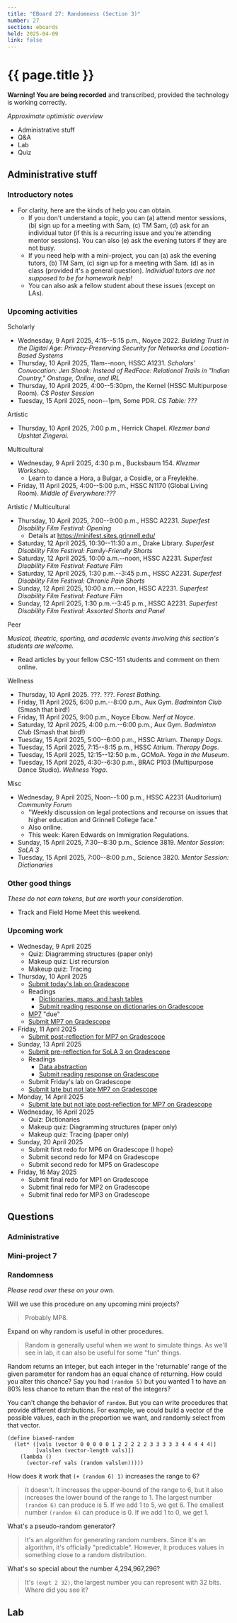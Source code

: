 ```yaml
---
title: "EBoard 27: Randomness (Section 3)"
number: 27
section: eboards
held: 2025-04-09
link: false
---
```

# {{ page.title }}

**Warning! You are being recorded** and transcribed, provided the technology
is working correctly.

_Approximate optimistic overview_

* Administrative stuff 
* Q&A
* Lab
* Quiz

Administrative stuff
--------------------

### Introductory notes

* For clarity, here are the kinds of help you can obtain.
    * If you don't understand a topic, you can (a) attend mentor sessions,
      (b) sign up for a meeting with Sam, (c) TM Sam, (d) ask for an
      individual tutor (if this is a recurring issue and you're attending
      mentor sessions). You can also (e) ask the evening tutors if they are
      not busy. 
    * If you need help with a mini-project, you can (a) ask the evening
      tutors, (b) TM Sam, (c) sign up for a meeting with Sam. (d) as
      in class (provided it's a general question). _Individual tutors are
      not supposed to be for homework help!_
    * You can also ask a fellow student about these issues (except on
      LAs).

### Upcoming activities

Scholarly

* Wednesday, 9 April 2025, 4:15--5:15 p.m., Noyce 2022.
  _Building Trust in the Digital Age: Privacy-Preserving Security 
   for Networks and Location-Based Systems_
* Thursday, 10 April 2025, 11am--noon, HSSC A1231.
  _Scholars' Convocation: Jen Shook: Instead of RedFace: Relational Trails in "Indian Country," Onstage, Online, and IRL_
* Thursday, 10 April 2025, 4:00--5:30pm, the Kernel (HSSC Multipurpose Room).
  _CS Poster Session_
* Tuesday, 15 April 2025, noon--1pm, Some PDR.
  _CS Table: ???_

Artistic

* Thursday, 10 April 2025, 7:00 p.m., Herrick Chapel.
  _Klezmer band Upshtat Zingerai._

Multicultural

* Wednesday, 9 April 2025, 4:30 p.m., Bucksbaum 154.
  _Klezmer Workshop_. 
    * Learn to dance a Hora, a Bulgar, a Cosidle, or a Freylekhe.
* Friday, 11 April 2025, 4:00--5:00 p.m., HSSC N1170 (Global Living Room).
  _Middle of Everywhere:???_

Artistic / Multicultural

* Thursday, 10 April 2025, 7:00--9:00 p.m., HSSC A2231.
  _Superfest Disability Film Festival: Opening_
     * Details at <https://minifest.sites.grinnell.edu/>
* Saturday, 12 April 2025, 10:30--11:30 a.m., Drake Library.
  _Superfest Disability Film Festival: Family-Friendly Shorts_
* Saturday, 12 April 2025, 10:00 a.m.--noon, HSSC A2231.
  _Superfest Disability Film Festival: Feature Film_
* Saturday, 12 April 2025, 1:30 p.m.--3:45 p.m., HSSC A2231.
  _Superfest Disability Film Festival: Chronic Pain Shorts_
* Sunday, 12 April 2025, 10:00 a.m.--noon, HSSC A2231.
  _Superfest Disability Film Festival: Feature Film_
* Sunday, 12 April 2025, 1:30 p.m.--3:45 p.m., HSSC A2231.
  _Superfest Disability Film Festival: Assorted Shorts and Panel_ 

Peer

_Musical, theatric, sporting, and academic events involving this section's
students are welcome._

* Read articles by your fellow CSC-151 students and comment on them online.

Wellness

* Thursday, 10 April 2025. ???. ???.
  _Forest Bathing._
* Friday, 11 April 2025, 6:00 p.m.--8:00 p.m., Aux Gym.
  _Badminton Club_ (Smash that bird!)
* Friday, 11 April 2025, 9:00 p.m., Noyce Elbow.
  _Nerf at Noyce_.
* Saturday, 12 April 2025, 4:00 p.m.--6:00 p.m., Aux Gym.
  _Badminton Club_ (Smash that bird!)
* Tuesday, 15 April 2025, 5:00--6:00 p.m., HSSC Atrium.
  _Therapy Dogs_.
* Tuesday, 15 April 2025, 7:15--8:15 p.m., HSSC Atrium.
  _Therapy Dogs_.
* Tuesday, 15 April 2025, 12:15--12:50 p.m., GCMoA.
  _Yoga in the Museum_.
* Tuesday, 15 April 2025, 4:30--6:30 p.m., 
  BRAC P103 (Multipurpose Dance Studio).
  _Wellness Yoga_.

Misc

* Wednesday, 9 April 2025, Noon--1:00 p.m., HSSC A2231 (Auditorium)
  _Community Forum_
    * "Weekly discussion on legal protections and recourse on issues 
      that higher education and Grinnell College face."
    * Also online.
    * This week: Karen Edwards on Immigration Regulations.
* Sunday, 15 April 2025, 7:30--8:30 p.m., Science 3819. 
  _Mentor Session: SoLA 3_
* Tuesday, 15 April 2025, 7:00--8:00 p.m., Science 3820.
  _Mentor Session: Dictionaries_

### Other good things

_These do not earn tokens, but are worth your consideration._

* Track and Field Home Meet this weekend.

### Upcoming work

* Wednesday, 9 April 2025
    * Quiz: Diagramming structures (paper only)
    * Makeup quiz: List recursion
    * Makeup quiz: Tracing
* Thursday, 10 April 2025
    * [Submit today's lab on Gradescope](https://www.gradescope.com/courses/948769/assignments/6059345)
    * Readings
        * [Dictionaries, maps, and hash tables](../readings/hash-tables)
        * [Submit reading response on dictionaries on Gradescope](https://www.gradescope.com/courses/948769/assignments/6047029)
    * [MP7](../mps/mp07) "due"
    * [Submit MP7 on Gradescope](https://www.gradescope.com/courses/948769/assignments/6036267)
* Friday, 11 April 2025
    * [Submit post-reflection for MP7 on Gradescope](https://www.gradescope.com/courses/948769/assignments/6043508)
* Sunday, 13 April 2025
    * [Submit pre-reflection for SoLA 3 on Gradescope](https://www.gradescope.com/courses/948769/assignments/6059333)
    * Readings 
        * [Data abstraction](../readings/data-abstraction)
        * [Submit reading response on Gradescope](https://www.gradescope.com/courses/948769/assignments/6059340)
    * Submit Friday's lab on Gradescope
    * [Submit late but not late MP7 on Gradescope](https://www.gradescope.com/courses/948769/assignments/6036267)
* Monday, 14 April 2025
    * [Submit late but not late post-reflection for MP7 on Gradescope](https://www.gradescope.com/courses/948769/assignments/6043508)
* Wednesday, 16 April 2025 
    * Quiz: Dictionaries
    * Makeup quiz: Diagramming structures (paper only)
    * Makeup quiz: Tracing (paper only)
* Sunday, 20 April 2025
    * Submit first redo for MP6 on Gradescope (I hope)
    * Submit second redo for MP4 on Gradescope
    * Submit second redo for MP5 on Gradescope
* Friday, 16 May 2025
    * Submit final redo for MP1 on Gradescope
    * Submit final redo for MP2 on Gradescope
    * Submit final redo for MP3 on Gradescope

Questions
---------

### Administrative

### Mini-project 7

### Randomness

_Please read over these on your own._

Will we use this procedure on any upcoming mini projects?

> Probably MP8.

Expand on why random is useful in other procedures.

> Random is generally useful when we want to simulate things. As
  we'll see in lab, it can also be useful for some "fun" things.  

Random returns an integer, but each integer in the 'returnable' range of the given parameter for random has an equal chance of returning. How could you alter this chance? Say you had `(random 5)` but you wanted 1 to have an 80% less chance to return than the rest of the integers?

You can't change the behavior of `random`. But you can write procedures that provide different distributions. For example, we could build a vector of the possible values, each in the proportion we want, and randomly select from that vector.

```
(define biased-random
  (let* ([vals (vector 0 0 0 0 0 1 2 2 2 2 2 3 3 3 3 3 4 4 4 4 4)]
         [valslen (vector-length vals)])
    (lambda ()
      (vector-ref vals (random valslen)))))
```

How does it work that `(+ (random 6) 1)` increases the range to 6?

> It doesn't. It increases the upper-bound of the range to 6, but it
  also increases the lower bound of the range to 1. The largest number
  `(random 6)` can produce is 5. If we add 1 to 5, we get 6. The
  smallest number `(random 6)` can produce is 0. If we add 1 to 0, we
  get 1.

What's a pseudo-random generator?

> It's an algorithm for generating random numbers. Since it's an
  algorithm, it's officially "predictable". However, it produces
  values in something close to a random distribution.

What's so special about the number 4,294,967,296?

> It's `(expt 2 32)`, the largest number you can represent with 32 bits. Where did you see it?

Lab
---

